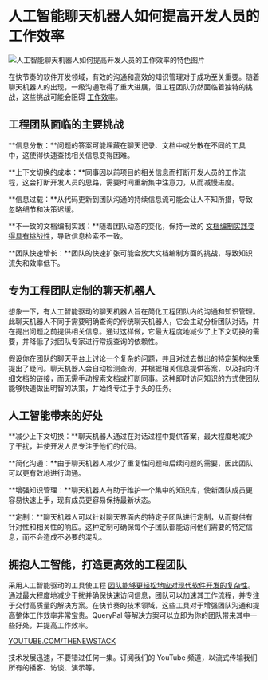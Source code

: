 # 人工智能聊天机器人如何提高开发人员的工作效率

![人工智能聊天机器人如何提高开发人员的工作效率的特色图片](https://cdn.thenewstack.io/media/2024/04/dcc10fa0-gears-1024x576.jpg)

在快节奏的软件开发领域，有效的沟通和高效的知识管理对于成功至关重要。随着聊天机器人的出现，一级沟通取得了重大进展，但工程团队仍然面临着独特的挑战，这些挑战可能会阻碍 [工作效率](https://thenewstack.io/the-task-of-measuring-developer-productivity/)。

## 工程团队面临的主要挑战

**信息分散：**问题的答案可能埋藏在聊天记录、文档中或分散在不同的工具中，这使得快速查找相关信息变得困难。

**上下文切换的成本：**同事因以前项目的相关信息而打断开发人员的工作流程，这会打断开发人员的思路，需要时间重新集中注意力，从而减慢进度。

**信息过载：**从代码更新到团队沟通的持续信息流可能会让人不知所措，导致忽略细节和决策迟缓。

**不一致的文档编制实践：**随着团队动态的变化，保持一致的 [文档编制实践变得具有挑战性](https://thenewstack.io/how-to-use-llms-for-dynamic-documentation/)，导致信息检索不一致。

**团队快速增长：**团队的快速扩张可能会放大文档编制方面的挑战，导致知识流失和效率低下。

## 专为工程团队定制的聊天机器人

想象一下，有人工智能驱动的聊天机器人旨在简化工程团队内的沟通和知识管理。此聊天机器人不同于需要明确查询的传统聊天机器人，它会主动分析团队对话，并在提出问题之前提供相关信息。通过这样做，它最大程度地减少了上下文切换的需要，并降低了对团队专家进行常规查询的依赖性。

假设你在团队的聊天平台上讨论一个复杂的问题，并且对过去做出的特定架构决策提出了疑问。聊天机器人会自动检测查询，并根据相关信息提供答案，以及指向详细文档的链接，而无需手动搜索文档或打断同事。这种即时访问知识的方式使团队能够快速做出明智的决策，并始终专注于手头的任务。

## 人工智能带来的好处

**减少上下文切换：**聊天机器人通过在对话过程中提供答案，最大程度地减少了干扰，并使开发人员专注于他们的代码。

**简化沟通：**由于聊天机器人减少了重复性问题和后续问题的需要，因此团队可以更有效地进行沟通。

**增强知识管理：**聊天机器人有助于维护一个集中的知识库，使新团队成员更容易快速上手，现有成员更容易保持最新状态。

**定制：**聊天机器人可以针对聊天界面内的特定子团队进行定制，从而提供有针对性和相关性的响应。这种定制可确保每个子团队都能访问他们需要的特定信息，而不会造成不必要的混乱。

## 拥抱人工智能，打造更高效的工程团队

采用人工智能驱动的工具使工程 [团队能够更轻松地应对现代软件开发的复杂性](https://thenewstack.io/managing-software-development-team-dynamics-from-within/)。通过最大程度地减少干扰并确保快速访问信息，团队可以加速其工作流程，并专注于交付高质量的解决方案。在快节奏的技术领域，这些工具对于增强团队沟通和提高整体工作效率非常宝贵。QueryPal 等解决方案可以立即为你的团队带来其中一些好处，并提高工作效率。

[YOUTUBE.COM/THENEWSTACK](https://youtube.com/thenewstack?sub_confirmation=1)

技术发展迅速，不要错过任何一集。订阅我们的 YouTube 频道，以流式传输我们所有的播客、访谈、演示等。